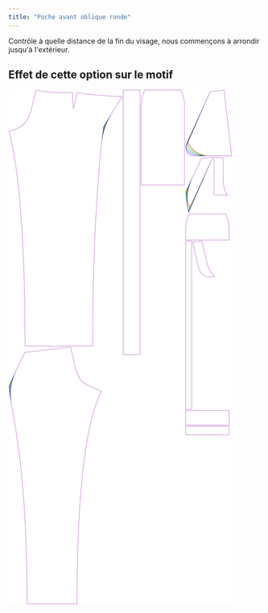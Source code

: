 ```yaml
---
title: "Poche avant oblique ronde"
---
```


Contrôle à quelle distance de la fin du visage, nous commençons à arrondir jusqu'à l'extérieur.

## Effet de cette option sur le motif

![Cette image montre l'effet de cette option en superposant plusieurs variantes qui ont une valeur différente pour cette option](charlie_frontpocketslantround_sample.svg "Effet de cette option sur le modèle")
